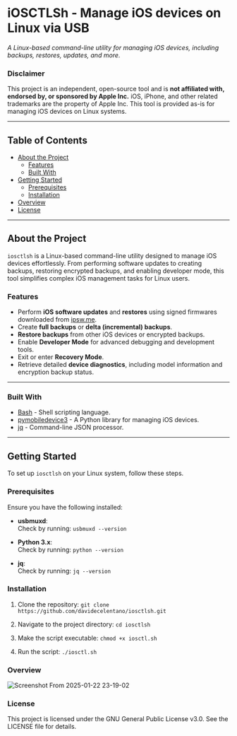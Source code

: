 # iOSCTLSh - Manage iOS devices on Linux via USB
_A Linux-based command-line utility for managing iOS devices, including backups, restores, updates, and more._

### Disclaimer
This project is an independent, open-source tool and is **not affiliated with, endorsed by, or sponsored by Apple Inc.** iOS, iPhone, and other related trademarks are the property of Apple Inc. This tool is provided as-is for managing iOS devices on Linux systems.

---

## Table of Contents

- [About the Project](#about-the-project)
  - [Features](#features)
  - [Built With](#built-with)
- [Getting Started](#getting-started)
  - [Prerequisites](#prerequisites)
  - [Installation](#installation)
- [Overview](#overview)
- [License](#license)

---

## About the Project

`iosctlsh` is a Linux-based command-line utility designed to manage iOS devices effortlessly. From performing software updates to creating backups, restoring encrypted backups, and enabling developer mode, this tool simplifies complex iOS management tasks for Linux users.

### Features

- Perform **iOS software updates** and **restores** using signed firmwares downloaded from [ipsw.me](https://ipsw.me).
- Create **full backups** or **delta (incremental) backups**.
- **Restore backups** from other iOS devices or encrypted backups.
- Enable **Developer Mode** for advanced debugging and development tools.
- Exit or enter **Recovery Mode**.
- Retrieve detailed **device diagnostics**, including model information and encryption backup status.

---

### Built With

- [Bash](https://www.gnu.org/software/bash/) - Shell scripting language.
- [pymobiledevice3](https://github.com/doronz88/pymobiledevice3) - A Python library for managing iOS devices.
- [jq](https://stedolan.github.io/jq/) - Command-line JSON processor.

---

## Getting Started

To set up `iosctlsh` on your Linux system, follow these steps.

### Prerequisites

Ensure you have the following installed:

- **usbmuxd**:  
  Check by running: `usbmuxd --version`

- **Python 3.x**:  
  Check by running: `python --version`

- **jq**:  
  Check by running: `jq --version`

### Installation

1. Clone the repository: `git clone https://github.com/davidecelentano/iosctlsh.git`

2. Navigate to the project directory: `cd iosctlsh`

3. Make the script executable: `chmod +x iosctl.sh`

4. Run the script: `./iosctl.sh`

### Overview

![Screenshot From 2025-01-22 23-19-02](https://github.com/user-attachments/assets/439a51e0-84a2-406b-854d-674560da2dce)

### License

This project is licensed under the GNU General Public License v3.0. See the LICENSE file for details.


